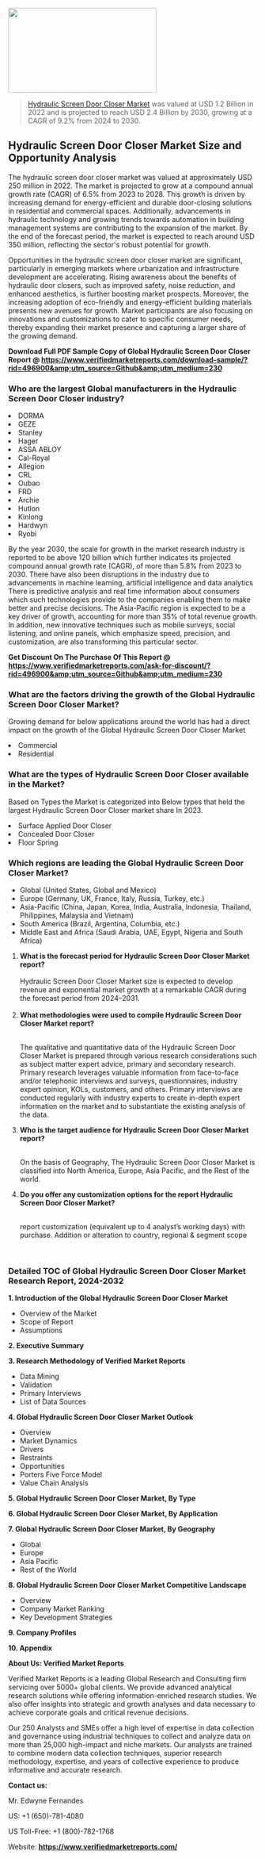 <img src="https://ffe5etoiles.com/wp-content/uploads/2024/12/MST1-300x171.png" alt="" width="300" height="171" class="alignnone size-medium wp-image-20088" /><blockquote><p><p><a href="https://www.verifiedmarketreports.com/download-sample/?rid=496900&utm_source=Github&utm_medium=230" target="_blank">Hydraulic Screen Door Closer Market</a> was valued at USD 1.2 Billion in 2022 and is projected to reach USD 2.4 Billion by 2030, growing at a CAGR of 9.2% from 2024 to 2030.</p></blockquote><p><h2>Hydraulic Screen Door Closer Market Size and Opportunity Analysis</h2><p>The hydraulic screen door closer market was valued at approximately USD 250 million in 2022. The market is projected to grow at a compound annual growth rate (CAGR) of 6.5% from 2023 to 2028. This growth is driven by increasing demand for energy-efficient and durable door-closing solutions in residential and commercial spaces. Additionally, advancements in hydraulic technology and growing trends towards automation in building management systems are contributing to the expansion of the market. By the end of the forecast period, the market is expected to reach around USD 350 million, reflecting the sector's robust potential for growth.</p><p>Opportunities in the hydraulic screen door closer market are significant, particularly in emerging markets where urbanization and infrastructure development are accelerating. Rising awareness about the benefits of hydraulic door closers, such as improved safety, noise reduction, and enhanced aesthetics, is further boosting market prospects. Moreover, the increasing adoption of eco-friendly and energy-efficient building materials presents new avenues for growth. Market participants are also focusing on innovations and customizations to cater to specific consumer needs, thereby expanding their market presence and capturing a larger share of the growing demand.</p></p><p class=""><strong>Download Full PDF Sample Copy of Global Hydraulic Screen Door Closer Report @ <a href="https://www.verifiedmarketreports.com/download-sample/?rid=496900&amp;utm_source=Github&amp;utm_medium=230" target="_blank">https://www.verifiedmarketreports.com/download-sample/?rid=496900&amp;utm_source=Github&amp;utm_medium=230</a></strong></p><h3 id="" class="">Who are the largest Global manufacturers in the Hydraulic Screen Door Closer industry?</h3><p><li>DORMA</li><li> GEZE</li><li> Stanley</li><li> Hager</li><li> ASSA ABLOY</li><li> Cal-Royal</li><li> Allegion</li><li> CRL</li><li> Oubao</li><li> FRD</li><li> Archie</li><li> Hutlon</li><li> Kinlong</li><li> Hardwyn</li><li> Ryobi</li></p><div class=""><div class="" dir="" data-message-author-role="" data-message-id="" data-message-model-slug=""><div class=""><div class=""><div class=""><div class="" dir="" data-message-author-role="" data-message-id="" data-message-model-slug=""><div class=""><div class=""><p>By the year 2030, the scale for growth in the market research industry is reported to be above 120 billion which further indicates its projected compound annual growth rate (CAGR), of more than 5.8% from 2023 to 2030. There have also been disruptions in the industry due to advancements in machine learning, artificial intelligence and data analytics There is predictive analysis and real time information about consumers which such technologies provide to the companies enabling them to make better and precise decisions. The Asia-Pacific region is expected to be a key driver of growth, accounting for more than 35% of total revenue growth. In addition, new innovative techniques such as mobile surveys, social listening, and online panels, which emphasize speed, precision, and customization, are also transforming this particular sector.</p><p><strong>Get Discount On The Purchase Of This Report @&nbsp; <a href="https://www.verifiedmarketreports.com/ask-for-discount/?rid=496900&amp;utm_source=Github&amp;utm_medium=230" target="_blank">https://www.verifiedmarketreports.com/ask-for-discount/?rid=496900&amp;utm_source=Github&amp;utm_medium=230</a></strong></p></div></div></div></div></div></div></div></div><h3 id="" class="">What are the factors driving the growth of the Global Hydraulic Screen Door Closer Market?</h3><p id="" class="">Growing demand for below applications around the world has had a direct impact on the growth of the Global Hydraulic Screen Door Closer Market</p><p id="" class=""><li>Commercial</li><li> Residential</li></p><h3 id="" class="">What are the types of Hydraulic Screen Door Closer available in the Market?</h3><p id="" class="">Based on Types the Market is categorized into Below types that held the largest Hydraulic Screen Door Closer market share In 2023.</p><p id="" class=""><li>Surface Applied Door Closer</li><li> Concealed Door Closer</li><li> Floor Spring</li></p><h3 id="" class="">Which regions are leading the Global Hydraulic Screen Door Closer Market?</h3><ul><li>Global (United States, Global and Mexico)</li><li>Europe (Germany, UK, France, Italy, Russia, Turkey, etc.)</li><li>Asia-Pacific (China, Japan, Korea, India, Australia, Indonesia, Thailand, Philippines, Malaysia and Vietnam)</li><li>South America (Brazil, Argentina, Columbia, etc.)</li><li>Middle East and Africa (Saudi Arabia, UAE, Egypt, Nigeria and South Africa)</li></ul><p><ol><li><strong>What is the forecast period for Hydraulic Screen Door Closer Market report?<br /></strong><br /><span data-sheets-root="1" data-sheets-value="{&quot;1&quot;:2,&quot;2&quot;:&quot;XXXX size is expected to develop revenue and exponential market growth at a remarkable CAGR during the forecast period from 2024&ndash;2030.&quot;}" data-sheets-userformat="{&quot;2&quot;:12674,&quot;4&quot;:{&quot;1&quot;:2,&quot;2&quot;:16776960},&quot;10&quot;:2,&quot;11&quot;:0,&quot;15&quot;:&quot;Arial&quot;,&quot;16&quot;:12}">Hydraulic Screen Door Closer Market size is expected to develop revenue and exponential market growth at a remarkable CAGR during the forecast period from 2024&ndash;2031.</span><br /><br /></li><li><strong>What methodologies were used to compile Hydraulic Screen Door Closer Market report?<br /><br /></strong><p>The qualitative and quantitative data of the&nbsp;Hydraulic Screen Door Closer Market is prepared through various research considerations such as subject matter expert advice, primary and secondary research. Primary research leverages valuable information from face-to-face and/or telephonic interviews and surveys, questionnaires, industry expert opinion, KOLs, customers, and others. Primary interviews are conducted regularly with industry experts to create in-depth expert information on the market and to substantiate the existing analysis of the data.&nbsp;</p></li><li><strong>Who is the target audience for Hydraulic Screen Door Closer Market report?<br /><br /></strong><p>On the basis of Geography, The&nbsp;Hydraulic Screen Door Closer Market is classified into North America, Europe, Asia Pacific, and the Rest of the world.</p></li><li><strong>Do you offer any customization options for the report Hydraulic Screen Door Closer Market?<br /><br /></strong><p>report customization (equivalent up to 4 analyst&rsquo;s working days) with purchase. Addition or alteration to country, regional &amp; segment scope</p><p>&nbsp;</p></li></ol></p><h3 id="" class="">Detailed TOC of Global Hydraulic Screen Door Closer Market Research Report, 2024-2032</h3><p id="" class=""><strong>1. Introduction of the Global Hydraulic Screen Door Closer Market</strong></p><ul><li>Overview of the Market</li><li>Scope of Report</li><li>Assumptions</li></ul><p id="" class=""><strong>2. Executive Summary</strong></p><p id="" class=""><strong>3. Research Methodology of&nbsp;Verified Market Reports</strong></p><ul><li>Data Mining</li><li>Validation</li><li>Primary Interviews</li><li>List of Data Sources</li></ul><p id="" class=""><strong>4. Global Hydraulic Screen Door Closer Market Outlook</strong></p><ul><li>Overview</li><li>Market Dynamics</li><li>Drivers</li><li>Restraints</li><li>Opportunities</li><li>Porters Five Force Model</li><li>Value Chain Analysis</li></ul><p id="" class=""><strong>5. Global Hydraulic Screen Door Closer Market, By&nbsp;Type</strong></p><p id="" class=""><strong>6. Global Hydraulic Screen Door Closer Market, By Application</strong></p><p id="" class=""><strong>7. Global Hydraulic Screen Door Closer Market, By Geography</strong></p><ul><li>Global</li><li>Europe</li><li>Asia Pacific</li><li>Rest of the World</li></ul><p id="" class=""><strong>8. Global Hydraulic Screen Door Closer Market Competitive Landscape</strong></p><ul><li>Overview</li><li>Company Market Ranking</li><li>Key Development Strategies</li></ul><p id="" class=""><strong>9. Company Profiles</strong></p><p id="" class=""><strong>10. Appendix</strong></p><p id="" class=""><strong>About Us: Verified Market Reports</strong></p><p id="" class="">Verified Market Reports is a leading Global Research and Consulting firm servicing over 5000+ global clients. We provide advanced analytical research solutions while offering information-enriched research studies. We also offer insights into strategic and growth analyses and data necessary to achieve corporate goals and critical revenue decisions.</p><p id="" class="">Our 250 Analysts and SMEs offer a high level of expertise in data collection and governance using industrial techniques to collect and analyze data on more than 25,000 high-impact and niche markets. Our analysts are trained to combine modern data collection techniques, superior research methodology, expertise, and years of collective experience to produce informative and accurate research.</p><p id="" class=""><strong>Contact us:</strong></p><p id="" class="">Mr. Edwyne Fernandes</p><p id="" class="">US: +1 (650)-781-4080</p><p id="" class="">US Toll-Free: +1 (800)-782-1768</p><p id="" class="">Website: <a target="" data-test-app-aware-link=""><strong>https://www.verifiedmarketreports.com/</strong></a></p>
